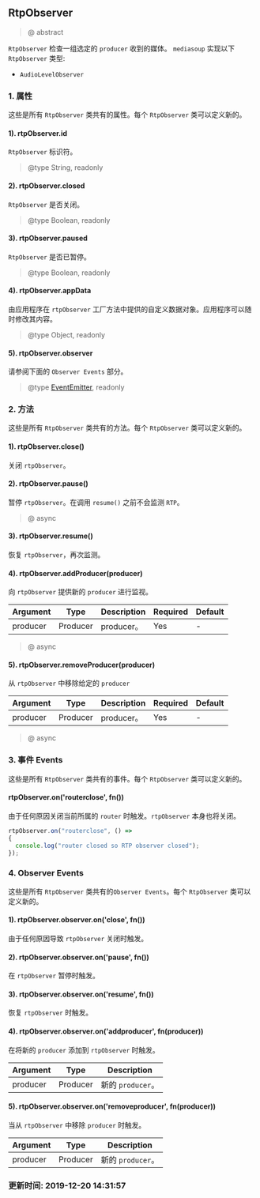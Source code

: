 ## RtpObserver
> @ abstract

`RtpObserver` 检查一组选定的 `producer` 收到的媒体。
`mediasoup` 实现以下 `RtpObserver` 类型:
- `AudioLevelObserver`

### 1. 属性
这些是所有 `RtpObserver` 类共有的属性。每个 `RtpObserver` 类可以定义新的。

#### 1). rtpObserver.id
`RtpObserver` 标识符。
> @type String, readonly

#### 2). rtpObserver.closed
`RtpObserver` 是否关闭。
> @type Boolean, readonly

#### 3). rtpObserver.paused
`RtpObserver` 是否已暂停。
> @type Boolean, readonly

#### 4). rtpObserver.appData
由应用程序在 `rtpObserver` 工厂方法中提供的自定义数据对象。应用程序可以随时修改其内容。
> @type Object, readonly

#### 5). rtpObserver.observer
请参阅下面的 `Observer Events` 部分。
> @type [EventEmitter](https://nodejs.org/api/events.html#events_class_eventemitter), readonly

### 2. 方法
这些是所有 `RtpObserver` 类共有的方法。每个 `RtpObserver` 类可以定义新的。

#### 1). rtpObserver.close()
关闭 `rtpObserver`。

#### 2). rtpObserver.pause()
暂停 `rtpObserver`。在调用 `resume()` 之前不会监测 `RTP`。
> @ async

#### 3). rtpObserver.resume()
恢复 `rtpObserver`，再次监测。

#### 4). rtpObserver.addProducer(producer)
向 `rtpObserver` 提供新的 `producer` 进行监视。

Argument | Type | Description | Required | Default
--|--|--|--|--
producer | Producer | producer。 | Yes | -

> @ async

#### 5). rtpObserver.removeProducer(producer)
从 `rtpObserver` 中移除给定的 `producer`

Argument | Type | Description | Required | Default
--|--|--|--|--
producer | Producer | producer。 | Yes | -

> @ async

### 3. 事件 Events
这些是所有 `RtpObserver` 类共有的事件。每个 `RtpObserver` 类可以定义新的。

#### rtpObserver.on('routerclose', fn())
由于任何原因关闭当前所属的 `router` 时触发。`rtpObserver` 本身也将关闭。

```js
rtpObserver.on("routerclose", () =>
{
  console.log("router closed so RTP observer closed");
});
```

### 4. Observer Events
这些是所有 `RtpObserver` 类共有的`Observer Events`。每个 `RtpObserver` 类可以定义新的。

#### 1). rtpObserver.observer.on('close', fn())
由于任何原因导致 `rtpObserver` 关闭时触发。

#### 2). rtpObserver.observer.on('pause', fn())
在 `rtpObserver` 暂停时触发。

#### 3). rtpObserver.observer.on('resume', fn())
恢复 `rtpObserver` 时触发。

#### 4). rtpObserver.observer.on('addproducer', fn(producer))
在将新的 `producer` 添加到 `rtpObserver` 时触发。

Argument | Type | Description
--|--|--
producer | Producer | 新的 `producer`。

#### 5). rtpObserver.observer.on('removeproducer', fn(producer))
当从 `rtpObserver` 中移除 `producer` 时触发。

Argument | Type | Description
--|--|--
producer | Producer | 新的 `producer`。

### 更新时间: 2019-12-20 14:31:57